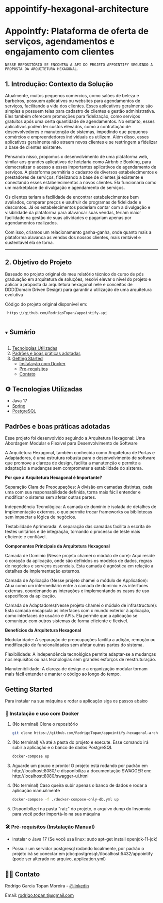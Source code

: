#  appointify-hexagonal-architecture

# Appointfy: Plataforma de oferta de serviços, agendamentos e engajamento com clientes

```
NESSE REPOSITÓRIO SE ENCONTRA A API DO PROJETO APPOINTIFY SEGUINDO A PROPOSTA DA ARQUITETURA HEXAGONAL.

```

## 1. Introdução: Contexto da Solução 

Atualmente, muitos pequenos comércios, como salões de beleza e barbeiros, possuem aplicativos ou websites para agendamentos de serviços, facilitando a vida dos clientes. Esses aplicativos geralmente são simples e possuem telas para cadastro de clientes e gestão administrativa. Eles também oferecem promoções para fidelização, como serviços gratuitos após uma certa quantidade de agendamentos. No entanto, esses aplicativos podem ter custos elevados, como a contratação de desenvolvedores e manutenção de sistemas, impedindo que pequenos comércios e empreendedores individuais os utilizem. Além disso, esses aplicativos geralmente não atraem novos clientes e se restringem a fidelizar a base de clientes existente. 

Pensando nisso, propomos o desenvolvimento de uma plataforma web, similar aos grandes aplicativos de hotelaria como Airbnb e Booking, para democratizar o acesso a esses importantes aplicativos de agendamento de serviços. A plataforma permitiria o cadastro de diversos estabelecimentos e prestadores de serviços, fidelizando a base de clientes já existente e conectando esses estabelecimentos a novos clientes. Ela funcionaria como um marketplace de divulgação e agendamento de serviços.  

Os clientes teriam a facilidade de encontrar estabelecimentos bem avaliados, comparar preços e usufruir de programas de fidelidade e descontos. Já os estabelecimentos poderiam contar com a divulgação e visibilidade da plataforma para alavancar suas vendas, teriam maior facilidade na gestão de suas atividades e pagariam apenas por agendamentos realizados.  

Com isso, criamos um relacionamento ganha-ganha, onde quanto mais a plataforma alavanca as vendas dos nossos clientes, mais rentável e sustentável ela se torna. 

---
## 2. Objetivo do Projeto
Baseado no projeto original do meu relatório técnico do curso de pós graduação em arquitetura de soluções, resolvi elevar o nível do projeto e aplicar a proposta da arquitetura hexagonal nele e conceitos de DDD(Domain Driven Design) para garantir a utilização de uma arquitetura evolutiva

Código do projeto original disponível em:
```
 https://github.com/RodrigoTopan/appointify-api
```


<!-- TABLE OF CONTENTS -->
<details open="open">
  <summary><h2 style="display: inline-block">Sumário</h2></summary>
  <ol>
    <li><a href="#tech">Tecnologias Utilizadas</a></li>
    <li><a href="#design-pattern"> Padrões e boas práticas adotadas</a></li>
    <li>
      <a href="#getting-started">Getting Started</a>
      <ul>
        <li><a href="#docker-installation">Instalação com Docker</a></li>
        <li><a href="#prerequisites">Pre-requisitos</a></li>
        <li><a href="#contact">Contato</a></li>
      </ul>
    </li>
  </ol>
</details>



<div id="tech"></div>

## ⚙️ Tecnologias Utilizadas

* Java 17
* [Spring](https://spring.io/)
* [PostgreSQL](https://www.postgresql.org/)


<div id="design-pattern"></div>

## Padrões e boas práticas adotadas

Esse projeto foi desenvolvido seguindo a Arquitetura Hexagonal: Uma Abordagem Modular e Flexível para Desenvolvimento de Software

A Arquitetura Hexagonal, também conhecida como Arquitetura de Portas e Adaptadores, é uma estrutura robusta para o desenvolvimento de software que promove a clareza de design, facilita a manutenção e permite a adaptação a mudanças sem comprometer a estabilidade do sistema.

<b>Por que a Arquitetura Hexagonal é Importante?</b>

Separação Clara de Preocupações: A divisão em camadas distintas, cada uma com sua responsabilidade definida, torna mais fácil entender e modificar o sistema sem afetar outras partes.

Independência Tecnológica: A camada de domínio é isolada de detalhes de implementação externos, o que permite trocar frameworks ou bibliotecas sem impactar a lógica de negócios.

Testabilidade Aprimorada: A separação das camadas facilita a escrita de testes unitários e de integração, tornando o processo de teste mais eficiente e confiável.

<b>Componentes Principais da Arquitetura Hexagonal</b>

Camada de Domínio (Nesse projeto chamei o módulo de core): Aqui reside o coração da aplicação, onde são definidos os modelos de dados, regras de negócios e serviços essenciais. Esta camada é agnóstica em relação a detalhes de implementação externos.

Camada de Aplicação (Nesse projeto chamei o módulo de Application): Atua como um intermediário entre a camada de domínio e as interfaces externas, coordenando as interações e implementando os casos de uso específicos da aplicação.

Camada de Adaptadores(Nesse projeto chamei o módulo de infrastructure): Esta camada encapsula as interfaces com o mundo exterior à aplicação, como interfaces de usuário e APIs. Ela permite que a aplicação se comunique com outros sistemas de forma eficiente e flexível.

<b>Benefícios da Arquitetura Hexagonal</b>

Modularidade: A separação de preocupações facilita a adição, remoção ou modificação de funcionalidades sem afetar outras partes do sistema.

Flexibilidade: A independência tecnológica permite adaptar-se a mudanças nos requisitos ou nas tecnologias sem grandes esforços de reestruturação.

Manutenibilidade: A clareza de design e a organização modular tornam mais fácil entender e manter o código ao longo do tempo.


<div id="getting-started"></div>

## Getting Started

Para instalar na sua máquina e rodar a aplicação siga os passos abaixo


<div id="docker-installation"></div>

### 🐋 Instalação e uso com Docker

1. (No terminal) Clone o repositório
   ```sh
   git clone https://github.com/RodrigoTopan/appointify-hexagonal-architecture
   ```

2. (No terminal) Vá até a pasta do projeto e execute. Esse comando irá subir a aplicação e o banco de dados PostgreSQL
   ```sh
   docker-compose up
   ```

3. Aguarde um pouco e pronto! O projeto está rodando por padrão em http://localhost:8080/ e disponibiliza a documentação SWAGGER em: http://localhost:8080/swagger-ui.html

4. (No terminal) Caso queira subir apenas o banco de dados e rodar a aplicação manualmente
   ```sh
   docker-compose -f ./docker-compose-only-db.yml up
   ```

6. Disponibilizei na pasta "raiz" do projeto, o arquivo dump do Insomnia para você poder importá-lo na sua máquina

<div id="prerequisites"></div>

### 🛠️ Pré-requisitos (Instalação Manual)

* Instalar o Java 17 (Se você usa linux: sudo apt-get install openjdk-11-jdk)

* Possuir um servidor postgresql rodando localmente, por padrão o projeto irá se conectar em jdbc:postgresql://localhost:5432/appointify (pode ser alterado no arquivo, application.yml)

<div id="contact"></div>

## 🧑‍💼 Contato

Rodrigo Garcia Topan Moreira - [@linkedin](https://www.linkedin.com/in/rodrigotopan)

Email: rodrigo.topan.ti@gmail.com
